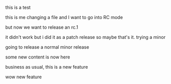 this is a test


this is me changing a file and I want to go into RC mode

but now we want to release an rc.1

it didn't work but i did it as a patch release so maybe that's it. trying a minor

going to release a normal minor release

some new content is now here

business as usual, this is a new feature

wow new feature
